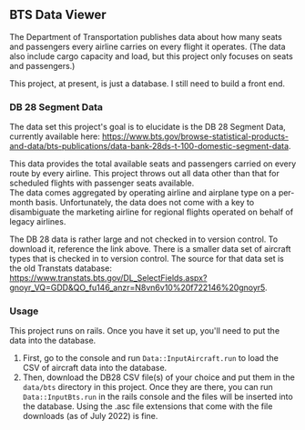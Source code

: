 ## BTS Data Viewer

The Department of Transportation publishes data about how many seats and passengers every airline carries on every flight it operates.  (The data also include cargo capacity and load, but this project only focuses on seats and passengers.)

This project, at present, is just a database.  I still need to build a front end.

### DB 28 Segment Data

The data set this project's goal is to elucidate is the DB 28 Segment Data, currently available here: https://www.bts.gov/browse-statistical-products-and-data/bts-publications/data-bank-28ds-t-100-domestic-segment-data.

This data provides the total available seats and passengers carried on every route by every airline.  This project throws out all data other than that for scheduled flights with passenger seats available.  
The data comes aggregated by operating airline and airplane type on a per-month basis.  Unfortunately, the data does not come with a key to disambiguate the marketing airline for regional flights operated on
behalf of legacy airlines.  

The DB 28 data is rather large and not checked in to version control.  To download it, reference the link above.  There is a smaller data set of aircraft types that is checked in to version control.  The source for
that data set is the old Transtats database: https://www.transtats.bts.gov/DL_SelectFields.aspx?gnoyr_VQ=GDD&QO_fu146_anzr=N8vn6v10%20f722146%20gnoyr5.  

### Usage

This project runs on rails.  Once you have it set up, you'll need to put the data into the database.  

1. First, go to the console and run `Data::InputAircraft.run` to load the CSV of aircraft data into the database.
1. Then, download the DB28 CSV file(s) of your choice and put them in the `data/bts` directory in this project.  Once they are there, you can run `Data::InputBts.run` in the rails console and the files will be
inserted into the database.  Using the .asc file extensions that come with the file downloads (as of July 2022) is fine.
